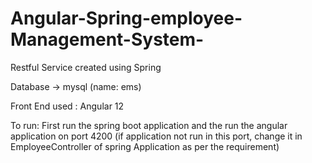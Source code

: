 # Angular-Spring-employee-Management-System-

Restful Service created using Spring

Database -> mysql (name: ems)

Front End used : Angular 12

To run: First run the spring boot application and the run the angular application on port  4200 (if application not run in this port, change it in EmployeeController of spring Application as per the requirement)
